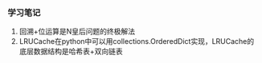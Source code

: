 ### 学习笔记
1. 回溯+位运算是N皇后问题的终极解法
2. LRUCache在python中可以用collections.OrderedDict实现，LRUCache的底层数据结构是哈希表+双向链表